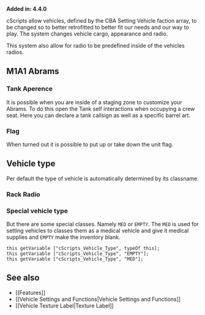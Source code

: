**Added in: 4.4.0**

cScripts allow vehicles, defined by the CBA Setting Vehicle faction array, to be changed so to better retrofitted to better fit our needs and our way to play. The system changes vehicle cargo, appearance and radio.

This system also allow for radio to be predefined inside of the vehicles radios.

## M1A1 Abrams
### Tank Aperence
It is possible when you are inside of a staging zone to customize your Abrams. To do this open the Tank self interactions when occupying a crew seat. Here you can declare a tank callsign as well as a specific barrel art.

### Flag
When turned out it is possible to put up or take down the unit flag.

## Vehicle type
Per default the type of vehicle is automatically determined by its classname.

### Rack Radio

### Special vehicle type
But there are some special classes. Namely `MED` or `EMPTY`. The `MED` is used for setting vehicles to classes them as a medical vehicle and give it medical supplies and `EMPTY` make the inventory blank. 

```
this getVariable ["cScripts_Vehicle_Type", typeOf this];
this getVariable ["cScripts_Vehicle_Type", "EMPTY"];
this getVariable ["cScripts_Vehicle_Type", "MED"];
```

## See also
* [[Features]]
* [[Vehicle Settings and Functions|Vehicle Settings and Functions]] 
* [[Vehicle Texture Label|Texture Label]] 
